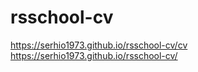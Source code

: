 # rsschool-cv

https://serhio1973.github.io/rsschool-cv/cv
https://serhio1973.github.io/rsschool-cv/
